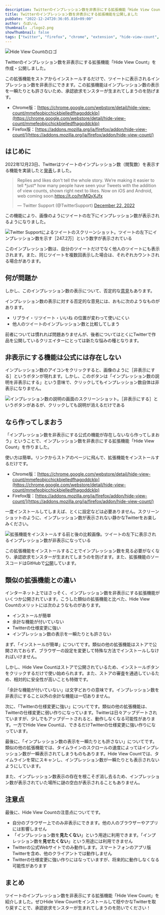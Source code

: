 ```yaml
---
description: Twitterのインプレッション数を非表示にする拡張機能「Hide View Count」を作成・公開しました。この拡張機能をストアからインストールするだけで、ツイートに表示されるインプレッション数を非表示にできます。この拡張機能はインプレッション数の表示を一瞬たりとも許さないため、承認欲求モンスターが生まれてしまうのを防げます。
title: Twitterのインプレッション数を非表示にする拡張機能を公開しました
pubDate: "2022-12-24T20:36:05.816+09:00"
author: ろぼいん
thumbnail: ./logo2.png
showThumbnail: false
tags: ["twitter", "firefox", "chrome", "extension", "hide-view-count", "github"]
---
```


![Hide View Countのロゴ](./logo2.png)

Twitterのインプレッション数を非表示にする拡張機能「Hide View Count」を作成・公開しました。

この拡張機能をストアからインストールするだけで、ツイートに表示されるインプレッション数を非表示にできます。この拡張機能はインプレッション数の表示を一瞬たりとも許さないため、承認欲求モンスターが生まれてしまうのを防げます。

- Chrome版：[https://chrome.google.com/webstore/detail/hide-view-count/mmefeobjcchickbjelledfhagoddcklp](https://chrome.google.com/webstore/detail/hide-view-count/mmefeobjcchickbjelledfhagoddcklp)
- Firefox版：[https://addons.mozilla.org/ja/firefox/addon/hide-view-count/](https://addons.mozilla.org/ja/firefox/addon/hide-view-count/)

## はじめに

2022年12月23日、Twitterはツイートのインプレッション数（閲覧数）を表示する機能を実装したと[発表](https://help.twitter.com/en/using-twitter/view-counts)しました。

<blockquote class="twitter-tweet" data-dnt="true" data-theme="dark"><p lang="en" dir="ltr">Replies and likes don’t tell the whole story. We’re making it easier to tell *just* how many people have seen your Tweets with the addition of view counts, shown right next to likes. Now on iOS and Android, web coming soon.<a href="https://t.co/hrlMQyXJfx">https://t.co/hrlMQyXJfx</a></p>&mdash; Twitter Support (@TwitterSupport) <a href="https://twitter.com/TwitterSupport/status/1606055187348688896?ref_src=twsrc%5Etfw">December 22, 2022</a></blockquote> <script async src="https://platform.twitter.com/widgets.js" charset="utf-8"></script>

この機能により、画像のようにツイートの左下にインプレッション数が表示されるようになりました。

![Twitter Supportによるツイートのスクリーンショット。ツイートの左下にインプレッション数を示す［247.2万］という数字が表示されている](./2022-12-24-18-28-25.png)

このインプレッション数は、自分のツイートだけでなく他人のツイートにも表示されます。また、同じツイートを複数回表示した場合は、それぞれカウントされる場合があります。

## 何が問題か

しかし、このインプレッション数の表示について、否定的な[意見](https://www.itmedia.co.jp/news/articles/2212/23/news124.html)もあります。

インプレッション数の表示に対する否定的な意見には、おもに次のようなものがあります。

- リプライ・リツイート・いいね の位置が変わって使いにくい
- 他人のツイートのインプレッション数と比較してしまう

前者については慣れれば問題ありませんが、後者についてはとくにTwitterで作品を公開しているクリエイターにとっては新たな悩みの種となります。

## 非表示にする機能は公式には存在しない

インプレッション数のアイコンをクリックすると、画像のように［非表示にする］というボタンが現れます。しかし、このボタンは「インプレッション数の説明を非表示にする」という意味で、クリックしてもインプレッション数自体は非表示になりません。

![インプレッション数の説明の画面のスクリーンショット。［非表示にする］というボタンがあるが、クリックしても説明が消えるだけである](./2022-12-24-18-39-02.png)

## なら作ってしまおう

「インプレッション数を非表示にする公式の機能が存在しないなら作ってしまおう」ということで、インプレッション数を非表示にする拡張機能「Hide View Count」を作りました。

使い方は簡単。リンクからストアのページに飛んで、拡張機能をインストールするだけです。

- Chrome版：[https://chrome.google.com/webstore/detail/hide-view-count/mmefeobjcchickbjelledfhagoddcklp](https://chrome.google.com/webstore/detail/hide-view-count/mmefeobjcchickbjelledfhagoddcklp)
- Firefox版：[https://addons.mozilla.org/ja/firefox/addon/hide-view-count/](https://addons.mozilla.org/ja/firefox/addon/hide-view-count/)

一度インストールしてしまえば、とくに設定などは必要ありません。スクリーンショットのように、インプレッション数が表示されない静かなTwitterをお楽しみください。

![拡張機能をインストールする前と後の比較画像。ツイートの左下に表示されるインプレッション数が非表示になっている](./screenshot.png)

この拡張機能をインストールすることでインプレッション数を見る必要がなくなり、承認欲求モンスターが生まれてしまうのを防げます。また、拡張機能のソースコードはGitHubで[公開](https://github.com/Robot-Inventor/hide-view-count)しています。

## 類似の拡張機能との違い

インターネット上ではさっそく、インプレッション数を非表示にする拡張機能がいくつか公開されています。こうした類似の拡張機能と比べた、Hide View Countのメリットには次のようなものがあります。

- インストールが簡単
- 余計な機能が付いていない
- Twitterの仕様変更に強い
- インプレッション数の表示を一瞬たりとも許さない

まず、「インストールが簡単」についてです。類似の他の拡張機能はストアで公開されておらず、ブラウザーの設定を変更して特殊な方法でインストールしなければいけません。

しかし、Hide View Countはストアで公開されているため、インストールボタンをクリックするだけで使い始められます。また、ストアの審査を通過しているため、相対的に安全性が高いことも特徴です。

「余計な機能が付いていない」は文字どおりの意味です。インプレッション数を非表示にすること以外の余計な機能は一切ありません。

次に、「Twitterの仕様変更に強い」についてです。類似の他の拡張機能は、Twitterの仕様変更に弱い作りになっています。Twitterは日々アップデートされていますが、少しでもアップデートされると、動作しなくなる可能性があります。一方でHide View Countは、できるだけTwitterの仕様変更に強い作りになっています。

最後に、「インプレッション数の表示を一瞬たりとも許さない」についてです。類似の他の拡張機能では、タイムラインのスクロールの速度によってはインプレッション数が一瞬表示されてしまうものもあります。Hide View Countでは、タイムラインを常にスキャンし、インプレッション数が一瞬たりとも表示されないようにしています。

また、インプレッション数表示の存在を根こそぎ消し去るため、インプレッション数が表示されていた場所に謎の空白が表示されることもありません。

## 注意点

最後に、Hide View Countの注意点についてです。

- 自分のブラウザー上でのみ非表示にできます。他の人のブラウザーやアプリには影響しません
- 「インプレッション数を**見たくない**」という用途に利用できます。「インプレッション数を**見せたくない**」という用途には利用できません
- Twitterの公式Webサイトでのみ動作します。スマートフォンのアプリ版Twitterを含め、他のクライアントでは動作しません
- Twitterの仕様変更に強い作りにはなっていますが、将来的に動作しなくなる可能性があります

## まとめ

ツイートのインプレッション数を非表示にする拡張機能「Hide View Count」を紹介しました。ぜひHide View Countをインストールして穏やかなTwitterを取り戻すことで、承認欲求モンスターが生まれてしまうのを防いでください！
